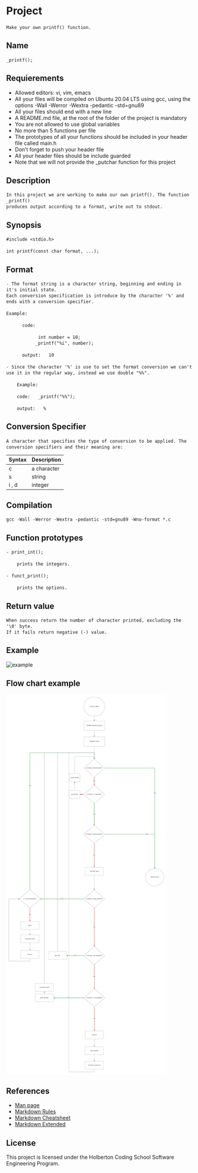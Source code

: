 
# Project

    Make your own printf() function.

## Name

    _printf();

## Requierements

- Allowed editors: vi, vim, emacs
- All your files will be compiled on Ubuntu 20.04 LTS using gcc, using the options -Wall -Werror -Wextra -pedantic -std=gnu89
- All your files should end with a new line
- A README.md file, at the root of the folder of the project is mandatory
- You are not allowed to use global variables
- No more than 5 functions per file
- The prototypes of all your functions should be included in your header file called main.h
- Don’t forget to push your header file
- All your header files should be include guarded
- Note that we will not provide the _putchar function for this project

## Description

    In this project we are working to make our own printf(). The function _printf()
    produces output according to a format, write out to stdout.

## Synopsis

    #include <stdio.h>

    int printf(const char format, ...);

## Format

    - The format string is a character string, beginning and ending in it's initial state.
    Each conversion specification is introduce by the character '%' and ends with a conversion specifier.

    Example:

          code:

                int number = 10;
               _printf("%i", number);

          output:   10

    - Since the character '%' is use to set the format conversion we can't
    use it in the regular way, instead we use double "%%".

        Example:

        code:   _printf("%%");

        output:   %

## Conversion Specifier

    A character that specifies the type of conversion to be applied. The conversion specifiers and their meaning are:

| Syntax | Description |
|  ---   |  -------    |
|   c    |a character  |
|   s    |string       |
| i , d  |integer      |

## Compilation

    gcc -Wall -Werror -Wextra -pedantic -std=gnu89 -Wno-format *.c

## Function prototypes

    - print_int();

        prints the integers.

    - funct_print();

        prints the options.

## Return value

    When success return the number of character printed, excluding the '\0' byte.
    If it fails return negative (-) value.

## Example

![example](https://miro.medium.com/max/640/1*hJ2wWk5QyOmK7RHNmfLGMw.png)

## Flow chart example

![flowchart](https://github.com/C0F33/holbertonschool-printf/blob/master/Flowcharts.png)

## References

- [Man page](https://man7.org/linux/man-pages/man3/printf.3.html)
- [Markdown Rules](https://github.com/DavidAnson/markdownlint/blob/v0.26.2/doc/Rules.md#md041)
- [Markdown Cheatsheet](https://github.com/adam-p/markdown-here/wiki/Markdown-Cheatsheet)
- [Markdown Extended](https://www.markdownguide.org/extended-syntax/)

## License

This project is licensed under the Holberton Coding School Software Engineering Program.

